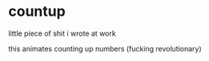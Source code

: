 # countup
little piece of shit i wrote at work


this animates counting up numbers (fucking revolutionary)
